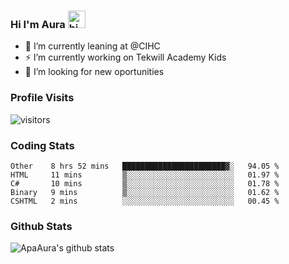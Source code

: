 ### Hi I'm Aura <img src="https://user-images.githubusercontent.com/1303154/88677602-1635ba80-d120-11ea-84d8-d263ba5fc3c0.gif" width="28px" alt="hi">

- 🔭 I’m currently leaning at @CIHC
- ⚡ I’m currently working on Tekwill Academy Kids
- 🤔 I’m looking for new oportunities


### Profile Visits 

![visitors](https://visitor-badge.glitch.me/badge?page_id=ApaAura.ApaAura)


### Coding Stats

<!--START_SECTION:waka-->

```text
Other    8 hrs 52 mins   ███████████████████████▓░   94.05 %
HTML     11 mins         ▒░░░░░░░░░░░░░░░░░░░░░░░░   01.97 %
C#       10 mins         ▒░░░░░░░░░░░░░░░░░░░░░░░░   01.78 %
Binary   9 mins          ▒░░░░░░░░░░░░░░░░░░░░░░░░   01.62 %
CSHTML   2 mins          ░░░░░░░░░░░░░░░░░░░░░░░░░   00.45 %
```

<!--END_SECTION:waka-->

### Github Stats

![ApaAura's github stats](https://github-readme-stats.vercel.app/api?username=ApaAura&count_private=true&theme=tokyonight&hide=contribs,prs)
